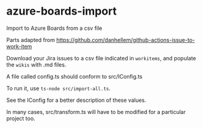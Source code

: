 # azure-boards-import

Import to Azure Boards from a csv file

Parts adapted from https://github.com/danhellem/github-actions-issue-to-work-item

Download your Jira issues to a csv file indicated in `workitems`, and populate the `wikis` with .md files.

A file called config.ts should conform to src/IConfig.ts

To run it, use `ts-node src/import-all.ts`.

See the IConfig for a better description of these values.

In many cases, src/transform.ts will have to be modified for a particular project too.